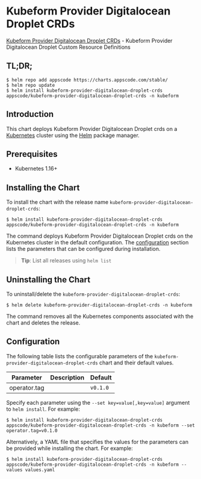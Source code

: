 # Kubeform Provider Digitalocean Droplet CRDs

[Kubeform Provider Digitalocean Droplet CRDs](https://github.com/kubeform) - Kubeform Provider Digitalocean Droplet Custom Resource Definitions

## TL;DR;

```console
$ helm repo add appscode https://charts.appscode.com/stable/
$ helm repo update
$ helm install kubeform-provider-digitalocean-droplet-crds appscode/kubeform-provider-digitalocean-droplet-crds -n kubeform
```

## Introduction

This chart deploys Kubeform Provider Digitalocean Droplet crds on a [Kubernetes](http://kubernetes.io) cluster using the [Helm](https://helm.sh) package manager.

## Prerequisites

- Kubernetes 1.16+

## Installing the Chart

To install the chart with the release name `kubeform-provider-digitalocean-droplet-crds`:

```console
$ helm install kubeform-provider-digitalocean-droplet-crds appscode/kubeform-provider-digitalocean-droplet-crds -n kubeform
```

The command deploys Kubeform Provider Digitalocean Droplet crds on the Kubernetes cluster in the default configuration. The [configuration](#configuration) section lists the parameters that can be configured during installation.

> **Tip**: List all releases using `helm list`

## Uninstalling the Chart

To uninstall/delete the `kubeform-provider-digitalocean-droplet-crds`:

```console
$ helm delete kubeform-provider-digitalocean-droplet-crds -n kubeform
```

The command removes all the Kubernetes components associated with the chart and deletes the release.

## Configuration

The following table lists the configurable parameters of the `kubeform-provider-digitalocean-droplet-crds` chart and their default values.

|  Parameter   | Description | Default  |
|--------------|-------------|----------|
| operator.tag |             | `v0.1.0` |


Specify each parameter using the `--set key=value[,key=value]` argument to `helm install`. For example:

```console
$ helm install kubeform-provider-digitalocean-droplet-crds appscode/kubeform-provider-digitalocean-droplet-crds -n kubeform --set operator.tag=v0.1.0
```

Alternatively, a YAML file that specifies the values for the parameters can be provided while
installing the chart. For example:

```console
$ helm install kubeform-provider-digitalocean-droplet-crds appscode/kubeform-provider-digitalocean-droplet-crds -n kubeform --values values.yaml
```
